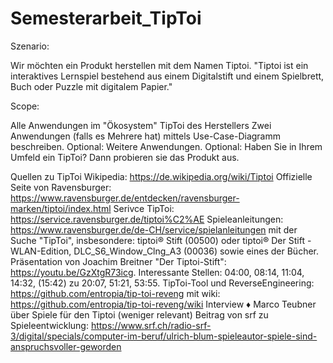 # Semesterarbeit_TipToi
Szenario:

Wir möchten ein Produkt herstellen mit dem Namen Tiptoi. "Tiptoi ist ein interaktives Lernspiel bestehend aus einem Digitalstift und einem Spielbrett, Buch oder Puzzle mit digitalem Papier."

Scope:

Alle Anwendungen im "Ökosystem" TipToi des Herstellers
Zwei Anwendungen (falls es Mehrere hat) mittels Use-Case-Diagramm beschreiben. Optional: Weitere Anwendungen.
Optional: Haben Sie in Ihrem Umfeld ein TipToi? Dann probieren sie das Produkt aus.

Quellen zu TipToi
Wikipedia: https://de.wikipedia.org/wiki/Tiptoi
Offizielle Seite von Ravensburger: https://www.ravensburger.de/entdecken/ravensburger-marken/tiptoi/index.html
Serivce TipToi: https://service.ravensburger.de/tiptoi%C2%AE
Spieleanleitungen: https://www.ravensburger.de/de-CH/service/spielanleitungen mit der Suche "TipToi", insbesondere:
tiptoi® Stift (00500) oder
tiptoi® Der Stift - WLAN-Edition, DLC_S6_Window_Clng_A3 (00036)
sowie eines der Bücher.
Präsentation von Joachim Breitner "Der Tiptoi-Stift": https://youtu.be/GzXtgR73icg. Interessante Stellen: 04:00, 08:14, 11:04, 14:32, (15:42) zu 20:07, 51:21, 53:55.
TipToi-Tool und ReverseEngineering: https://github.com/entropia/tip-toi-reveng mit wiki: https://github.com/entropia/tip-toi-reveng/wiki
Interview ♦ Marco Teubner über Spiele für den Tiptoi
(weniger relevant) Beitrag von srf zu Spieleentwicklung: https://www.srf.ch/radio-srf-3/digital/specials/computer-im-beruf/ulrich-blum-spieleautor-spiele-sind-anspruchsvoller-geworden
